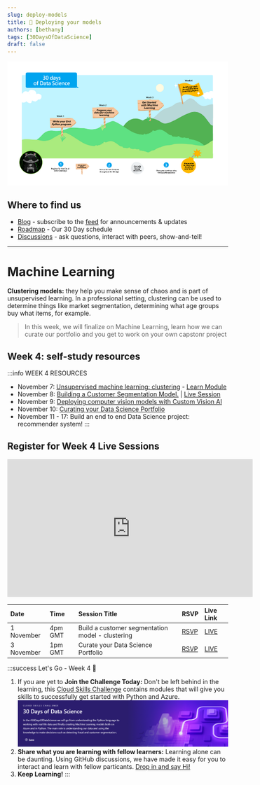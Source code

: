 ```yaml
---
slug: deploy-models
title: 🔎 Deploying your models
authors: [bethany]
tags: [30DaysOfDataScience]
draft: false
---
```


<head>
  <meta name="twitter:url" content="https://microsoft.github.io/30daysof/docs/roadmaps/data-science" />
    <meta name="twitter:title" content="30DaysOfDataScience-deploy-your ML-models" />
  <meta name="twitter:description" content="Our goal is to guide you through understanding data and using the knowledge to make decisions such as fraud detection, customer segmentation and product pricing." />
  <meta name="twitter:image" content="/img/twitter.png" />
  <meta name="twitter:card" content="summary_large_image" />
  <meta name="twitter:creator" content="@bethanyjep" />
  <meta name="twitter:site" content="@AzureAdvocates" /> 
  <link rel="canonical" href="https://aka.ms/http://aka.ms/30DaysDataScience" />
</head>

![header](img/roadmap.png)

## Where to find us

 * [Blog](/blog) - subscribe to the [feed](/blog/rss.xml) for announcements & updates
 * [Roadmap](/docs/roadmaps/data-science) - Our 30 Day schedule
 * [Discussions](https://aka.ms/30DS-Discuss) - ask questions, interact with peers, show-and-tell!

---

# Machine Learning

**Clustering models:** they help you make sense of chaos and is part of unsupervised learning. In a professional setting, clustering can be used to determine things like market segmentation, determining what age groups buy what items, for example.

> In this week, we will finalize on Machine Learning, learn how we can curate our portfolio and you get to work on your own capstonr project

## Week 4: self-study resources

:::info WEEK 4 RESOURCES
* November 7: [Unsupervised machine learning: clustering](https://aka.ms/30DL-Clustering) - [Learn Module](https://learn.microsoft.com/en-us/training/modules/train-evaluate-cluster-models/?WT.mc_id=cloudskillschallenge_75cb74c9-2fa0-4ec0-93cd-0a696314c362&ns-enrollment-type=Collection&ns-enrollment-id=0168b62oz2k2)
* November 8: [Building a Customer Segmentation Model.](https://www.kaggle.com/datasets/vetrirah/customer/download?datasetVersionNumber=1) | [Live Session](https://aka.ms/30DS-session7)
* November 9: [Deploying computer vision models with Custom Vision AI]( https://aka.ms/30DL-MLSumProject)
* November 10: [Curating your Data Science Portfolio](https://developer.microsoft.com/en-us/reactor/events/17381/?WT.mc_id=academic-78742-bethanycheum) 
* November 11 - 17: Build an end to end Data Science project: recommender system!
:::

## Register for Week 4 Live Sessions
<iframe width="560" height="315" src="https://www.youtube.com/embed/SRr0tlUJjcw" title="YouTube video player" frameborder="0" allow="accelerometer; autoplay; clipboard-write; encrypted-media; gyroscope; picture-in-picture" allowfullscreen></iframe>

| Date | Time | Session Title | RSVP | Live Link |
|:---|:---|:---|:---| :---| 
|1 November | 4pm GMT | Build a customer segmentation model - clustering | [RSVP](https://developer.microsoft.com/en-us/reactor/events/17379/?WT.mc_id=academic-78742-bethanycheum) | [LIVE](https://aka.ms/30DS-session7) |
| 3 November | 1pm GMT | Curate your Data Science Portfolio | [RSVP](https://developer.microsoft.com/en-us/reactor/events/17381/?WT.mc_id=academic-78742-bethanycheum) | [LIVE](https://aka.ms/30DS-session8) |

:::success  Let's Go - Week 4 🎉
1. If you are yet to **Join the Challenge Today:** Don't be left behind in the learning, this [Cloud Skills Challenge](https://aka.ms/30DS-challenge) contains modules that will give you skills to successfully get started with Python and Azure.
![Cloud Skills Challenge](img/CSC-30DS.png)
1. **Share what you are learning with fellow learners:** Learning alone can be daunting. Using GitHub discussions, we have made it easy for you to interact and learn with fellow particants. [Drop in and say Hi!](https://aka.ms/30DS-Discuss)  
1. **Keep Learning!**
:::
